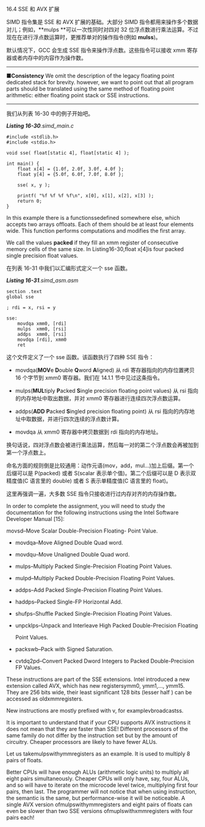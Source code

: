 16.4 SSE 和 AVX 扩展

SIMD 指令集是 SSE 和 AVX 扩展的基础。大部分 SIMD 指令都用来操作多个数据对儿；例如，**mulps **可以一次性同时对四对 32 位浮点数进行乘法运算。不过现在在进行浮点数运算时，更推荐单对的操作指令\(例如 **mulss**\)。

默认情况下，GCC 会生成 SSE 指令来操作浮点数。这些指令可以接收 xmm 寄存器或者内存中的内容作为操作数。

---

**■Consistency** We omit the description of the legacy floating point dedicated stack for brevity. however, we want to point out that all program parts should be translated using the same method of floating point arithmetic: either floating point stack or SSE instructions.

---

我们从列表 16-30 中的例子开始吧。

_**Listing 16-30**.simd\_main.c_

```
#include <stdlib.h>
#include <stdio.h>

void sse( float[static 4], float[static 4] );

int main() {
    float x[4] = {1.0f, 2.0f, 3.0f, 4.0f };
    float y[4] = {5.0f, 6.0f, 7.0f, 8.0f };

    sse( x, y );

    printf( "%f %f %f %f\n", x[0], x[1], x[2], x[3] );
    return 0;
}
```

In this example there is a functionssedefined somewhere else, which accepts two arrays offloats. Each of them should be at least four elements wide. This function performs computations and modifies the first array.

We call the values **packed** if they fill an xmm register of consecutive memory cells of the same size. In Listing16-30,float x\[4\]is four packed single precision float values.

在列表 16-31 中我们以汇编形式定义一个 sse 函数。

_**Listing 16-31**.simd\_asm.asm_

```
section .text
global sse

; rdi = x, rsi = y

sse:
    movdqa xmm0, [rdi]
    mulps  xmm0, [rsi]
    addps  xmm0, [rsi]
    movdqa [rdi], xmm0
    ret
```

这个文件定义了一个 sse 函数。该函数执行了四种 SSE 指令：

* movdqa\(**MOV**e **D**ouble **Q**word **A**ligned\) 从 rdi 寄存器指向的内存位置拷贝 16 个字节到 xmm0 寄存器。我们在 14.1.1 节中见过这条指令。

* mulps\(**MUL**tiply **P**acked **S**ingle precision floating point values\) 从 rsi 指向的内存地址中取出数据，并对 xmm0 寄存器进行连续四次浮点数运算。

* addps\(**ADD** **P**acked **S**ingled precision floating point\) 从 rsi 指向的内存地址中取数据，并进行四次连续的浮点数计算。

* movdqa 从 xmm0 寄存器中拷贝数据到 rdi 指向的内存地址。

换句话说，四对浮点数会被进行乘法运算，然后每一对的第二个浮点数会再被加到第一个浮点数上。

命名方面的规则倒是比较通用：动作元语\(mov，add，mul...\)加上后缀。第一个后缀可以是 P\(packed\) 或者 S\(scalar 表示单个值\)。第二个后缀可以是 D 表示双精度值\(C 语言里的 double\) 或者 S 表示单精度值\(C 语言里的 float\)。

这里再强调一遍，大多数 SSE 指令只接收进行过内存对齐的内存操作数。



In order to complete the assignment, you will need to study the documentation for the following instructions using the Intel Software Developer Manual \[15\]:

movsd–Move Scalar Double-Precision Floating- Point Value.

* movdqa–Move Aligned Double Quad word.

* movdqu–Move Unaligned Double Quad word.

* mulps–Multiply Packed Single-Precision Floating Point Values.

* mulpd–Multiply Packed Double-Precision Floating Point Values.

* addps–Add Packed Single-Precision Floating Point Values.

* haddps–Packed Single-FP Horizontal Add.

* shufps–Shuffle Packed Single-Precision Floating Point Values.

* unpcklps–Unpack and Interleave High Packed Double-Precision Floating

  Point Values.

* packswb–Pack with Signed Saturation.

* cvtdq2pd–Convert Packed Dword Integers to Packed Double-Precision FP Values.

These instructions are part of the SSE extensions. Intel introduced a new extension called AVX, which has new registersymm0, ymm1,..., ymm15. They are 256 bits wide, their least significant 128 bits \(lesser half \) can be accessed as oldxmmregisters.

New instructions are mostly prefixed with v, for examplevbroadcastss.

It is important to understand that if your CPU supports AVX instructions it does not mean that they are faster than SSE! Different processors of the same family do not differ by the instruction set but by the amount of circuitry. Cheaper processors are likely to have fewer ALUs.

Let us takemulpswithymmregisters as an example. It is used to multiply 8 pairs of floats.

Better CPUs will have enough ALUs \(arithmetic logic units\) to multiply all eight pairs simultaneously. Cheaper CPUs will only have, say, four ALUs, and so will have to iterate on the microcode level twice, multiplying first four pairs, then last. The programmer will not notice that when using instruction, the semantic is the same, but performance-wise it will be noticeable. A single AVX version ofmulpswithymmregisters and eight pairs of floats can even be slower than two SSE versions ofmuplswithxmmregisters with four pairs each!

